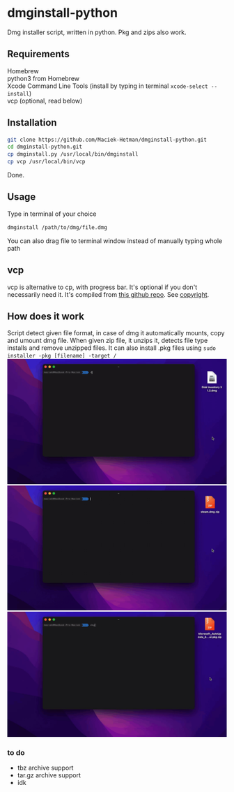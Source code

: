 # dmginstall-python
 Dmg installer script, written in python. Pkg and zips also work.

## Requirements
Homebrew  
python3 from Homebrew  
Xcode Command Line Tools (install by typing in terminal ```xcode-select --install```)  
vcp (optional, read below)

## Installation
```bash
git clone https://github.com/Maciek-Hetman/dmginstall-python.git
cd dmginstall-python.git
cp dmginstall.py /usr/local/bin/dmginstall
cp vcp /usr/local/bin/vcp
```
Done.

## Usage
Type in terminal of your choice 
```bash
dmginstall /path/to/dmg/file.dmg 
```
You can also drag file to terminal window instead of manually typing whole path

## vcp
vcp is alternative to cp, with progress bar. It's optional if you don't necessarily
need it. It's compiled from [this github repo](https://github.com/Leask/VCP). See [copyright](vcp/COPYRIGHT).

## How does it work
Script detect given file format, in case of dmg it automatically mounts, copy and umount dmg file.
When given zip file, it unzips it, detects file type installs and remove unzipped files. It can also
install .pkg files using ```sudo installer -pkg [filename] -target /```
![dmg](Screenrecords/dmg_install.gif)
![dmg in zip](Screenrecords/dmg_in_zip.gif)
![pkg in zip](Screenrecords/pkg_in_zip.gif)

### to do
- tbz archive support  
- tar.gz archive support
- idk
